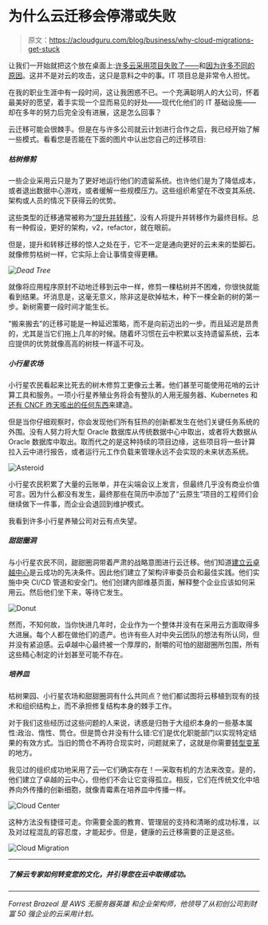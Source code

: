 # 为什么云迁移会停滞或失败

> 原文：<https://acloudguru.com/blog/business/why-cloud-migrations-get-stuck>

让我们一开始就把这个放在桌面上:[许多云采用项目失败了——](https://esj.com/articles/2014/06/26/cloud-projects-fail.aspx)和[因为许多不同的原因](https://go.acloudguru.com/cloud-adoption-mistakes-ebook)。这并不是对云的攻击，这只是意料之中的事。IT 项目总是非常令人担忧。

在我的职业生涯中有一段时间，这让我困惑不已。一个充满聪明人的大公司，怀着最美好的愿望，着手实现一个显而易见的好处——现代化他们的 IT 基础设施——却在多年的努力后完全没有进展，这是怎么回事？

云迁移可能会很棘手。但是在与许多公司就云计划进行合作之后，我已经开始了解一些模式。看看您是否能在下面的图片中认出您自己的迁移项目:

##### **枯树修剪**

一些企业采用云只是为了更好地运行他们的遗留系统。也许他们是为了降低成本，或者退出数据中心游戏，或者缓解一些规模压力。这些组织希望在不改变其系统、架构或人员的情况下获得云的优势。

这些类型的迁移通常被称为[“提升并转移”](https://faasandfurious.com/33)，没有人将提升并转移作为最终目标。总有一种假设，更好的架构，v2，refactor，就在眼前。

但是，提升和转移迁移的惊人之处在于，它不一定是通向更好的云未来的垫脚石。就像修剪枯树一样，它实际上会让事情变得更糟。

*![Dead Tree](img/653da6df66a8885d29dc8ac56747d2ed.png)*

就像将应用程序原封不动地迁移到云中一样，修剪一棵枯树并不困难，你很快就能看到结果。坏消息是，这毫无意义，除非这是砍掉枯木，种下一棵全新的树的第一步。新树需要一段时间才能生长。

“搬来搬去”的迁移可能是一种延迟策略，而不是向前迈出的一步。而且延迟是昂贵的，尤其是当它们拖上几年的时候。随着坏习惯在云中积累以支持遗留系统，云本应提供的优势就像高高的树枝一样遥不可及。

##### **小行星农场**

小行星农民看起来比死去的树木修剪工更像云土著。他们甚至可能使用花哨的云计算工具和服务。一项小行星养殖业务将会有整队的人用无服务器、Kubernetes 和[还有 CNCF 昨天咳出的任何东西](https://www.cncf.io/sandbox-projects/)来建造。

但是当你仔细观察时，你会发现他们所有狂热的创新都发生在他们关键任务系统的外围。没有人努力将大型 Oracle 数据库从传统数据中心中取出，或者将大数据从 Oracle 数据库中取出。取而代之的是这种持续的项目边缘，这些项目将一些计算拉入云中进行报告，或者运行元工作负载来管理永远不会实现的未来状态系统。

![Asteroid](img/849fc4d290f4d5e7de1616e9feb1a3cc.png)

小行星农民积累了大量的云账单，并在尖端会议上发言，但最终几乎没有商业价值可言。因为什么都没有发生，最终那些在简历中添加了“云原生”项目的工程师们会继续做下一件事，而企业会退回到维护模式。

我看到许多小行星养殖公司对云有点失望。

##### **甜甜圈洞**

与小行星农民不同，甜甜圈洞带着严肃的战略意图进行云迁移。他们知道[建立云卓越中心](/blog/business/3-phases-of-cloud-adoption?_ga)是云成功的先决条件。因此他们建立了架构评审委员会和最佳实践。他们实施中央 CI/CD 管道和安全门。他们创建内部维基页面，解释整个企业应该如何采用云。然后他们坐下来，等待它发生。

![Donut](img/50d0cc60b5fcce9b65e13c2d2aeac66a.png)

然而，不知何故，当你快进几年时，企业作为一个整体并没有在采用云方面取得多大进展。每个人都在做他们的遗产。也许有些人对中央云团队的想法有所认同，但并没有紧迫感。云卓越中心最终被一个厚厚的，耐嚼的可怕的甜甜圈所包围，所有这些精心制定的计划甚至可能不存在。

##### **培养皿**

枯树果园、小行星农场和甜甜圈洞有什么共同点？他们都试图将云移植到现有的技术和组织结构上，而不承担修复结构本身的棘手工作。

对于我们这些经历过这些问题的人来说，诱惑是归咎于大组织本身的一些基本属性:政治、惰性、筒仓。但是筒仓并没有什么错:它们是优化职能部门以实现特定结果的有效方式。当旧的筒仓不再符合现实时，问题就来了，这就是你需要[转型变革](https://blog.container-solutions.com/a-cloud-native-transformation-scenario-to-avoid-lift-and-shift)的地方。

我见过的组织成功地采用了云—它们确实存在！—采取有机的方法来改变。是的，他们建立了卓越的云中心，但他们不会让它变得孤立。相反，它们在传统文化中培养向外传播的创新细胞，就像青霉素在培养皿中传播一样。

![Cloud Center](img/f37eea51b83a12b0e6a4b24a33d161b3.png)

这种方法没有捷径可走。你需要全面的教育、管理层的支持和清晰的成功标准，以及对过程混乱的容忍度，才能起步。但是，健康的云迁移需要的正是这些。

![Cloud Migration](img/6a0efa9268dfc8fed8a1bd2e1df29d5d.png)

* * *

##### 了解云专家如何转变您的文化，并引导您在云中取得成功。

* * *

*Forrest Brazeal 是 AWS 无服务器英雄* *和企业架构师，他领导了从初创公司到财富 50 强企业的云采用计划。*